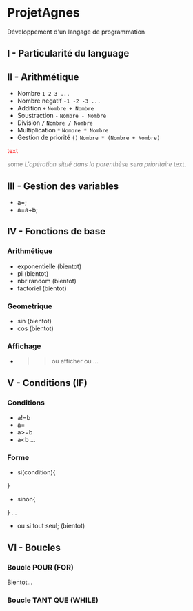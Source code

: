 # ProjetAgnes
Développement d'un langage de programmation

## I - Particularité du language

## II - Arithmétique
* Nombre
  `1 2 3 ...`
* Nombre negatif
`-1 -2 -3 ...`
* Addition `+`
  `Nombre + Nombre`
* Soustraction `-`
  `Nombre - Nombre`
* Division `/`
  `Nombre / Nombre`
* Multiplication `*`
  `Nombre * Nombre`
* Gestion de priorité `()`
  `Nombre * (Nombre + Nombre)`

<span style="color:red"> text</span>

<span style="color:grey">some *L'opération situé dans la parenthèse sera prioritaire* text</span>.

## III - Gestion des variables
* a=;
* a=a+b;

## IV - Fonctions de base
### Arithmétique

* exponentielle (bientot)
* pi (bientot)
* nbr random (bientot)
* factoriel (bientot)

### Geometrique
* sin (bientot)
* cos (bientot)

### Affichage
* >> ou afficher ou ...

## V - Conditions (IF)
### Conditions
* a!=b
* a=
* a>=b
* a<b
...
### Forme
* si(condition){

}
* sinon{

}
 ...

* ou si tout seul; (bientot)

## VI - Boucles
### Boucle POUR (FOR)
Bientot...

### Boucle TANT QUE (WHILE)
